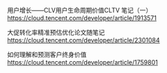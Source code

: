 用户增长——CLV用户生命周期价值CLTV 笔记（一）
https://cloud.tencent.com/developer/article/1913571

大促转化率精准预估优化论文随笔记
https://cloud.tencent.com/developer/article/2301084

如何理解和预测客户终身价值
https://cloud.tencent.com/developer/article/1759801

